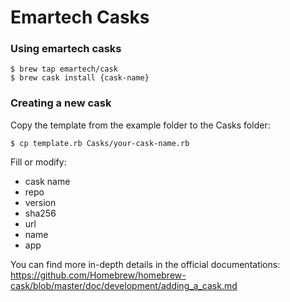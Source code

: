# Emartech Casks

### Using emartech casks

```
$ brew tap emartech/cask
$ brew cask install {cask-name}
```

### Creating a new cask

Copy the template from the example folder to the Casks folder:

```
$ cp template.rb Casks/your-cask-name.rb
```

Fill or modify:
- cask name
- repo
- version
- sha256
- url
- name
- app

You can find more in-depth details in the official documentations:
https://github.com/Homebrew/homebrew-cask/blob/master/doc/development/adding_a_cask.md
